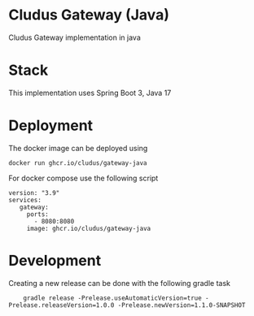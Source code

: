 # Cludus Gateway (Java)

Cludus Gateway implementation in java

# Stack

This implementation uses Spring Boot 3, Java 17

# Deployment

The docker image can be deployed using 

    docker run ghcr.io/cludus/gateway-java

For docker compose use the following script

    version: "3.9"
    services:
       gateway:
         ports:
           - 8080:8080
         image: ghcr.io/cludus/gateway-java

# Development

Creating a new release can be done with the following gradle task

        gradle release -Prelease.useAutomaticVersion=true -Prelease.releaseVersion=1.0.0 -Prelease.newVersion=1.1.0-SNAPSHOT
